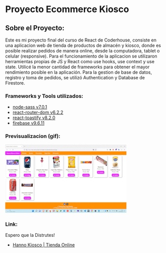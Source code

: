 # Proyecto Ecommerce Kiosco

## Sobre el Proyecto:
Este es mi proyecto final del curso de React de Coderhouse, consiste en una aplicacion web de tienda de productos de almacén y kiosco, donde es posible realizar pedidos de manera online, desde la computadora, tablet o celular (responsive). Para el funcionamiento de la aplicacion se utilizaron herramientas propias de JS y React como use hooks, use context y use state. 
Utilicé la menor cantidad de frameworks para obtener el mayor rendimiento posible en la aplicación.
Para la gestion de base de datos, registro y toma de pedidos, se utilizó Authentication y Database de Firestore.

### Frameworks y Tools utilizados:

* [node-sass v7.0.1](https://www.npmjs.com/package/sass)
* [react-router-dom v6.2.2](https://www.npmjs.com/package/react-router-dom)
* [react-toastify v8.2.0](https://www.npmjs.com/package/react-toastify)
* [firebase v9.6.11](https://firebase.google.com/)

### Previsualizacion (gif):

![](/public/img/13-56-35_AdobeCreativeCloudExpress.gif)

### Link:
Espero que la Distrutes!
* [Hanno Kiosco | Tienda Online ](https://my-react-project-lu7ctg6er-lucasbeckerok.vercel.app/)